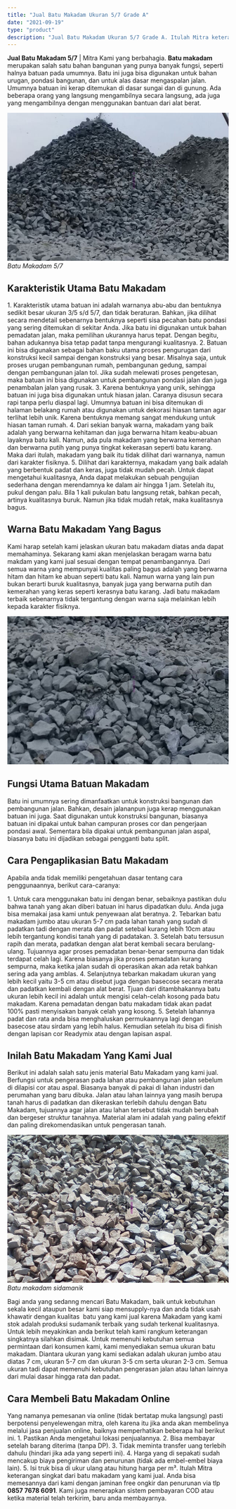 ```yaml
---
title: "Jual Batu Makadam Ukuran 5/7 Grade A"
date: "2021-09-19"
type: "product"
description: "Jual Batu Makadam Ukuran 5/7 Grade A. Itulah Mitra keterangan singkat dari batu makadam yang kami jual. Anda bisa memesannya dari kami dengan jaminan free on..."
---
```


**Jual Batu Makadam 5/7** | Mitra Kami yang berbahagia. **Batu makadam** merupakan salah satu bahan bangunan yang punya banyak fungsi, seperti halnya batuan pada umumnya. Batu ini juga bisa digunakan untuk bahan urugan, pondasi bangunan, dan untuk alas dasar mengaspalan jalan. Umumnya batuan ini kerap ditemukan di dasar sungai dan di gunung. Ada beberapa orang yang langsung mengambilnya secara langsung, ada juga yang mengambilnya dengan menggunakan bantuan dari alat berat.

![Batu Makadam 5/7](/images/product/Makadam-57.jpg)
*Batu Makadam 5/7*

 ## Karakteristik Utama Batu Makadam
    
1\. Karakteristik utama batuan ini adalah warnanya abu-abu dan bentuknya sedikit besar ukuran 3/5 s/d 5/7, dan tidak beraturan. Bahkan, jika dilihat secara mendetail sebenarnya bentuknya seperti sisa pecahan batu pondasi yang sering ditemukan di sekitar Anda. Jika batu ini digunakan untuk bahan pemadatan jalan, maka pemilihan ukurannya harus tepat. Dengan begitu, bahan adukannya bisa tetap padat tanpa mengurangi kualitasnya.
2\. Batuan ini bisa digunakan sebagai bahan baku utama proses pengurugan dari konstruksi kecil sampai dengan konstruksi yang besar. Misalnya saja, untuk proses urugan pembangunan rumah, pembangunan gedung, sampai dengan pembangunan jalan tol. Jika sudah melewati proses pengetesan, maka batuan ini bisa digunakan untuk pembangunan pondasi jalan dan juga penambalan jalan yang rusak.
3\. Karena bentuknya yang unik, sehingga batuan ini juga bisa digunakan untuk hiasan jalan. Caranya disusun secara rapi tanpa perlu diaspal lagi. Umumnya batuan ini bisa ditemukan di halaman belakang rumah atau digunakan untuk dekorasi hiasan taman agar terlihat lebih unik. Karena bentuknya memang sangat mendukung untuk hiasan taman rumah.
4\. Dari sekian banyak warna, makadam yang baik adalah yang berwarna kehitaman dan juga berwarna hitam keabu-abuan layaknya batu kali. Namun, ada pula makadam yang berwarna kemerahan dan berwarna putih yang punya tingkat kekerasan seperti batu karang. Maka dari itulah, makadam yang baik itu tidak dilihat dari warnanya, namun dari karakter fisiknya.
5\. Dilihat dari karakternya, makadam yang baik adalah yang berbentuk padat dan keras, juga tidak mudah pecah. Untuk dapat mengetahui kualitasnya, Anda dapat melakukan sebuah pengujian sederhana dengan merendamnya ke dalam air hingga 1 jam. Setelah itu, pukul dengan palu. Bila 1 kali pukulan batu langsung retak, bahkan pecah, artinya kualitasnya buruk. Namun jika tidak mudah retak, maka kualitasnya bagus.

 ## Warna Batu Makadam Yang Bagus
    
Kami harap setelah kami jelaskan ukuran batu makadam diatas anda dapat memahaminya. Sekarang kami akan menjelaskan beragam warna batu makdam yang kami jual sesuai dengan tempat penambangannya. Dari semua warna yang mempunyai kualitas paling bagus adalah yang berwarna hitam dan hitam ke abuan seperti batu kali. Namun warna yang lain pun bukan berarti buruk kualitasnya, banyak juga yang berwarna putih dan kemerahan yang keras seperti kerasnya batu karang. Jadi batu makadam terbaik sebenarnya tidak tergantung dengan warna saja melainkan lebih kepada karakter fisiknya.

![Batu Makadam](/images/product/makadam-super.jpg)

 ## Fungsi Utama Batuan Makadam
    
Batu ini umumnya sering dimanfaatkan untuk konstruksi bangunan dan pembangunan jalan. Bahkan, desain jalananpun juga kerap menggunakan batuan ini juga. Saat digunakan untuk konstruksi bangunan, biasanya batuan ini dipakai untuk bahan campuran proses cor dan pengerjaan pondasi awal. Sementara bila dipakai untuk pembangunan jalan aspal, biasanya batu ini dijadikan sebagai pengganti batu split.

 ## Cara Pengaplikasian Batu Makadam
    
Apabila anda tidak memiliki pengetahuan dasar tentang cara penggunaannya, berikut cara-caranya:

1\. Untuk cara menggunakan batu ini dengan benar, sebaiknya pastikan dulu bahwa tanah yang akan diberi batuan ini harus dipadatkan dulu. Anda juga bisa memakai jasa kami untuk penyewaan alat beratnya.
2\. Tebarkan batu makadam jumbo atau ukuran 5-7 cm pada lahan tanah yang sudah di padatkan tadi dengan merata dan padat setebal kurang lebih 10cm atau lebih tergantung kondisi tanah yang di padatakan.
3\. Setelah batu tersusun rapih dan merata, padatkan dengan alat berat kembali secara berulang-ulang. Tujuannya agar proses pemadatan benar-benar sempurna dan tidak terdapat celah lagi. Karena biasanya jika proses pemadatan kurang sempurna, maka ketika jalan sudah di operasikan akan ada retak bahkan sering ada yang amblas.
4\. Selanjutnya tebarkan makadam ukuran yang lebih kecil yaitu 3-5 cm atau disebut juga dengan basecose secara merata dan padatkan kembali dengan alat berat. Tjuan dari ditambhakannya batu ukuran lebih kecil ini adalah untuk mengisi celah-celah kosong pada batu makadam. Karena pemadatan dengan batu makadam tidak akan padat 100% pasti menyisakan banyak celah yang kosong.
5\. Setelah lahannya padat dan rata anda bisa menghaluskan permukaannya lagi dengan basecose atau sirdam yang lebih halus. Kemudian setelah itu bisa di finish dengan lapisan cor Readymix atau dengan lapisan aspal.

 ## Inilah Batu Makadam Yang Kami Jual
    
Berikut ini adalah salah satu jenis material Batu Makadam yang kami jual. Berfungsi untuk pengerasan pada lahan atau pembangunan jalan sebelum di dilapisi cor atau aspal. Biasanya banyak di pakai di lahan industri dan perumahan yang baru dibuka. Jalan atau lahan lainnya yang masih berupa tanah harus di padatkan dan dikeraskan terlebih dahulu dengan Batu Makadam, tujuannya agar jalan atau lahan tersebut tidak mudah berubah dan bergeser struktur tanahnya. Material alam ini adalah yang paling efektif dan paling direkomendasikan untuk pengerasan tanah.

![batu makadam sidamanik](/images/product/batu-makadam-2.jpg)
*Batu makadam sidamanik*

Bagi anda yang sedanng mencari Batu Makadam, baik untuk kebutuhan sekala kecil ataupun besar kami siap mensupply-nya dan anda tidak usah khawatir dengan kualitas  batu yang kami jual karena Makadam yang kami stok adalah produksi sudamanik terbaik yang sudah terkenal kualitasnya. Untuk lebih meyakinkan anda berikut telah kami rangkum keterangan singkatnya silahkan disimak.
Untuk memenuhi kebutuhan semua permintaan dari konsumen kami, kami menyediakan semua ukuran batu makadam. Diantara ukuran yang kami sediakan adalah ukuran jumbo atau diatas 7 cm, ukuran 5-7 cm dan ukuran 3-5 cm serta ukuran 2-3 cm. Semua ukuran tadi dapat memenuhi kebutuhan pengerasan jalan atau lahan lainnya dari mulai dasar hingga rata dan padat.

 ## Cara Membeli Batu Makadam Online
    
Yang namanya pemesanan via online (tidak bertatap muka langsung) pasti berpotensi penyelewengan mitra, oleh karena itu jika anda akan membelinya melalui jasa penjualan online, baiknya memperhatikan beberapa hal berikut ini.
1\. Pastikan Anda mengetahui lokasi penjualannya.
2\. Bisa membayar setelah barang diterima (tanpa DP).
3\. Tidak meminta transfer uang terlebih dahulu (hindari jika ada yang seperti ini).
4\. Harga yang di sepakati sudah mencakup biaya pengiriman dan penurunan (tidak ada embel-embel biaya lain).
5\. Isi truk bisa di ukur ulang atau hitung harga per m³.
Itulah Mitra keterangan singkat dari batu makadam yang kami jual. Anda bisa memesannya dari kami dengan jaminan free ongkir dan penurunan via tlp **0857 7678 6091**. Kami juga menerapkan sistem pembayaran COD atau ketika material telah terkirim, baru anda membayarnya.
